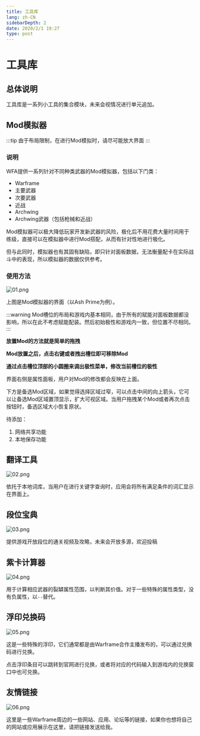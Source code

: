 ```yaml
---
title: 工具库
lang: zh-CN
sidebarDepth: 2
date: 2020/2/1 19:27
type: post
---
```


# 工具库

## 总体说明

工具库是一系列小工具的集合模块，未来会视情况进行单元追加。

## Mod模拟器

:::tip
由于布局限制，在进行Mod模拟时，请尽可能放大界面
:::

### 说明

WFA提供一系列针对不同种类武器的Mod模拟器，包括以下门类：

- Warframe
- 主要武器
- 次要武器
- 近战
- Archwing
- Archwing武器（包括枪械和近战）

Mod模拟器可以极大降低玩家开发新武器的风险，极化后不用花费大量时间用于练级，直接可以在模拟器中进行Mod搭配，从而有针对性地进行极化。

但与此同时，模拟器也有其固有缺陷，即只针对面板数据，无法衡量配卡在实际战斗中的表现，所以模拟器的数据仅供参考。

### 使用方法

![01.png](https://i.loli.net/2020/02/01/bB1x7EFHqPspf4C.png)

上图是Mod模拟器的界面（以Ash Prime为例）。

:::warning
Mod槽位的布局和游戏内基本相同，由于所有的赋能对面板数据都没影响，所以在此不考虑赋能配装。然后初始极性和游戏内一致，但位置不尽相同。
:::

**放置Mod的方法就是简单的拖拽**

**Mod放置之后，点击右键或者拽出槽位即可移除Mod**

**通过点击槽位顶部的小圆圈来调出极性菜单，修改当前槽位的极性**

界面右侧是属性面板，用户对Mod的修改都会反映在上面。

下方是备选Mod区域，如果觉得选择区域过窄，可以点击中间的向上箭头，它可以让备选Mod区域置顶显示，扩大可视区域。当用户拖拽某个Mod或者再次点击按钮时，备选区域大小恢复原状。

待添加：

1. 网络共享功能
2. 本地保存功能

## 翻译工具

![02.png](https://i.loli.net/2020/02/01/zWja9oG31flpTAk.png)

依托于本地词库，当用户在进行关键字查询时，应用会将所有满足条件的词汇显示在界面上。

## 段位宝典

![03.png](https://i.loli.net/2020/02/01/z6tmAqhvIU3Yupc.png)

提供游戏开放段位的通关视频及攻略，未来会开放多源，欢迎投稿

## 紫卡计算器

![04.png](https://i.loli.net/2020/02/01/cdKSx9hs3wrFptH.png)

用于计算相应武器的裂罅属性范围，以判断其价值。对于一些特殊的属性类型，没有负属性，以`--`替代。

## 浮印兑换码

![05.png](https://i.loli.net/2020/02/01/LOESJCjeyTmGtrD.png)

这是一些特殊的浮印，它们通常都是由Warframe合作主播发布的，可以通过兑换码进行兑换。

点击浮印条目可以跳转到官网进行兑换，或者将对应的代码输入到游戏内的兑换窗口中也可兑换。

## 友情链接

![06.png](https://i.loli.net/2020/02/01/P5Lrokjwxf6GNtF.png)

这里是一些Warframe周边的一些网站、应用、论坛等的链接，如果你也想将自己的网站或应用展示在这里，请把链接发送给我。